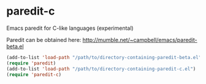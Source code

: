 paredit-c
=========

Emacs paredit for C-like languages (experimental)

Paredit can be obtained here: http://mumble.net/~campbell/emacs/paredit-beta.el

```lisp
(add-to-list 'load-path "/path/to/directory-containing-paredit-beta.el")
(require 'paredit)
(add-to-list 'load-path "/path/to/directory-containing-paredit-c.el")
(require 'paredit-c)
```
